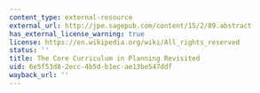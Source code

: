 ```yaml
---
content_type: external-resource
external_url: http://jpe.sagepub.com/content/15/2/89.abstract
has_external_license_warning: true
license: https://en.wikipedia.org/wiki/All_rights_reserved
status: ''
title: The Core Curriculum in Planning Revisited
uid: 6e5f53d8-2ecc-4b5d-b1ec-ae13be547ddf
wayback_url: ''
---
```

